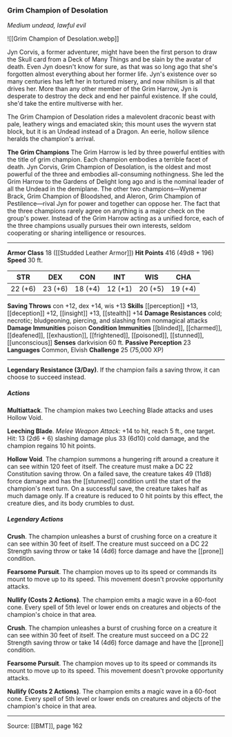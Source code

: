 ### Grim Champion of Desolation
_Medium undead, lawful evil_

![[Grim Champion of Desolation.webp]]

Jyn Corvis, a former adventurer, might have been the first person to draw the Skull card from a Deck of Many Things and be slain by the avatar of death. Even Jyn doesn't know for sure, as that was so long ago that she's forgotten almost everything about her former life. Jyn's existence over so many centuries has left her in tortured misery, and now nihilism is all that drives her. More than any other member of the Grim Harrow, Jyn is desperate to destroy the deck and end her painful existence. If she could, she'd take the entire multiverse with her.

The Grim Champion of Desolation rides a malevolent draconic beast with pale, leathery wings and emaciated skin; this mount uses the wyvern stat block, but it is an Undead instead of a Dragon. An eerie, hollow silence heralds the champion's arrival.


**The Grim Champions** The Grim Harrow is led by three powerful entities with the title of grim champion. Each champion embodies a terrible facet of death. Jyn Corvis, Grim Champion of Desolation, is the oldest and most powerful of the three and embodies all-consuming nothingness. She led the Grim Harrow to the Gardens of Delight long ago and is the nominal leader of all the Undead in the demiplane. The other two champions—Wynemar Brack, Grim Champion of Bloodshed, and Aleron, Grim Champion of Pestilence—rival Jyn for power and together can oppose her. The fact that the three champions rarely agree on anything is a major check on the group's power. Instead of the Grim Harrow acting as a unified force, each of the three champions usually pursues their own interests, seldom cooperating or sharing intelligence or resources.





---

**Armor Class** 18 ([[Studded Leather Armor]])
**Hit Points** 416 (49d8 + 196)
**Speed** 30 ft.

| STR     | DEX     | CON     | INT     | WIS     | CHA     |
|---------|---------|---------|---------|---------|---------|
| 22 (+6) | 23 (+6) | 18 (+4) | 12 (+1) | 20 (+5) | 19 (+4) |

**Saving Throws** con +12, dex +14, wis +13
**Skills** [[perception]] +13, [[deception]] +12, [[insight]] +13, [[stealth]] +14
**Damage Resistances** cold; necrotic; bludgeoning, piercing, and slashing from nonmagical attacks
**Damage Immunities** poison
**Condition Immunities** [[blinded]], [[charmed]], [[deafened]], [[exhaustion]], [[frightened]], [[poisoned]], [[stunned]], [[unconscious]]
**Senses** darkvision 60 ft.
**Passive Perception** 23
**Languages** Common, Elvish
**Challenge** 25 (75,000 XP)

---

**Legendary Resistance (3/Day)**. If the champion fails a saving throw, it can choose to succeed instead.

##### Actions
**Multiattack**. The champion makes two Leeching Blade attacks and uses Hollow Void.

**Leeching Blade**. _Melee Weapon Attack:_ +14 to hit, reach 5 ft., one target. Hit: 13 (2d6 + 6) slashing damage plus 33 (6d10) cold damage, and the champion regains 10 hit points.

**Hollow Void**. The champion summons a hungering rift around a creature it can see within 120 feet of itself. The creature must make a DC 22 Constitution saving throw. On a failed save, the creature takes 49 (11d8) force damage and has the [[stunned]] condition until the start of the champion's next turn. On a successful save, the creature takes half as much damage only. If a creature is reduced to 0 hit points by this effect, the creature dies, and its body crumbles to dust.

##### Legendary Actions
**Crush**. The champion unleashes a burst of crushing force on a creature it can see within 30 feet of itself. The creature must succeed on a DC 22 Strength saving throw or take 14 (4d6) force damage and have the [[prone]] condition.

**Fearsome Pursuit**. The champion moves up to its speed or commands its mount to move up to its speed. This movement doesn't provoke opportunity attacks.

**Nullify (Costs 2 Actions)**. The champion emits a magic wave in a 60-foot cone. Every spell of 5th level or lower ends on creatures and objects of the champion's choice in that area.

**Crush**. The champion unleashes a burst of crushing force on a creature it can see within 30 feet of itself. The creature must succeed on a DC 22 Strength saving throw or take 14 (4d6) force damage and have the [[prone]] condition.

**Fearsome Pursuit**. The champion moves up to its speed or commands its mount to move up to its speed. This movement doesn't provoke opportunity attacks.

**Nullify (Costs 2 Actions)**. The champion emits a magic wave in a 60-foot cone. Every spell of 5th level or lower ends on creatures and objects of the champion's choice in that area.


---

Source: [[BMT]], page 162